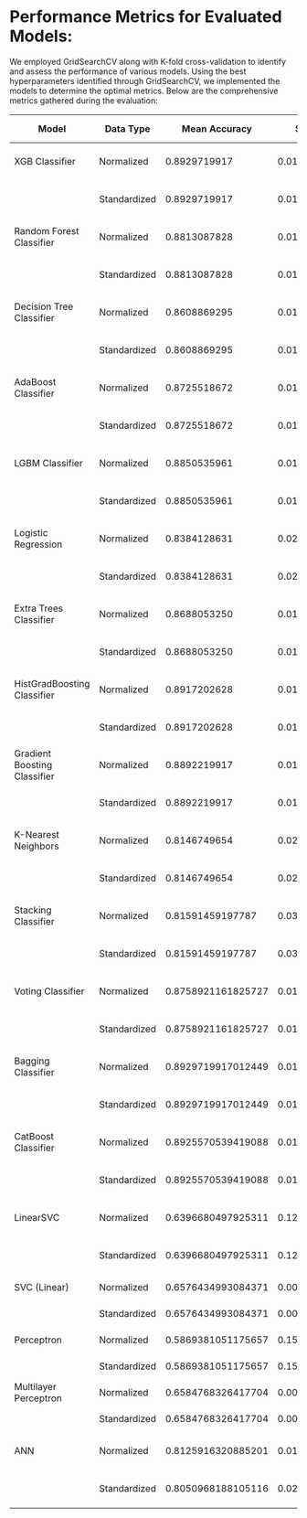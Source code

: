 # Performance Metrics for Evaluated Models:

We employed GridSearchCV along with K-fold cross-validation to identify and assess the performance of various models. Using the best hyperparameters identified through GridSearchCV, we implemented the models to determine the optimal metrics. Below are the comprehensive metrics gathered during the evaluation:

| Model                   | Data Type    | Mean Accuracy   | Std Dev Accuracy | Mean Precision  | Std Dev Precision  | Mean Recall    | Std Dev Recall  | Mean F1-score   | Std Dev F1-score | Mean ROC AUC    | Std Dev ROC AUC | Accuracy       | Precision      | Recall        | F1 Score      | ROC AUC Score  | Confusion Matrix         |
|-------------------------|--------------|-----------------|------------------|-----------------|--------------------|----------------|-----------------|-----------------|------------------|-----------------|-----------------|----------------|----------------|----------------|----------------|----------------|--------------------------|
| XGB Classifier           | Normalized   | 0.8929719917    | 0.0192048008     | 0.8536406786    | 0.0457545010       | 0.8334704672   | 0.0369092534    | 0.8422469002    | 0.0270992804     | 0.8787484562    | 0.0197900479    | 0.8818635607   | 0.8556149733   | 0.7843137255   | 0.8184143223   | 0.8581518249   | [[370, 27], [44, 160]]  |
|                         | Standardized | 0.8929719917    | 0.0192048008     | 0.8536406786    | 0.0457545010       | 0.8334704672   | 0.0369092534    | 0.8422469002    | 0.0270992804     | 0.8787484562    | 0.0197900479    | 0.8818635607   | 0.8556149733   | 0.7843137255   | 0.8184143223   | 0.8581518249   | [[370, 27], [44, 160]]  |
| Random Forest Classifier| Normalized   | 0.8813087828    | 0.0121453899     | 0.8452559083    | 0.0342530423       | 0.8030120482   | 0.0453500693    | 0.8221130377    | 0.0200200422     | 0.8625678640    | 0.0171193742    | 0.8752079867   | 0.8486486486   | 0.7696078431   | 0.8071979434   | 0.8495394379   | [[369, 28], [47, 157]]  |
|                         | Standardized | 0.8813087828    | 0.0121453899     | 0.8452559083    | 0.0342530423       | 0.8030120482   | 0.0453500693    | 0.8221130377    | 0.0200200422     | 0.8625678640    | 0.0171193742    | 0.8752079867   | 0.8486486486   | 0.7696078431   | 0.8071979434   | 0.8495394379   | [[369, 28], [47, 157]]  |
| Decision Tree Classifier| Normalized   | 0.8608869295    | 0.0165113765     | 0.7850972759    | 0.0329836768       | 0.8199970614   | 0.0243939124    | 0.8016412899    | 0.0210224940     | 0.8511014897    | 0.0157131535    | 0.8635607321   | 0.7961165049   | 0.8039215686   | 0.8000000000   | 0.8490640589   | [[355, 42], [40, 164]]  |
|                         | Standardized | 0.8608869295    | 0.0165113765     | 0.7850972759    | 0.0329836768       | 0.8199970614   | 0.0243939124    | 0.8016412899    | 0.0210224940     | 0.8511014897    | 0.0157131535    | 0.8635607321   | 0.7961165049   | 0.8039215686   | 0.8000000000   | 0.8490640589   | [[355, 42], [40, 164]]  |
| AdaBoost Classifier | Normalized   | 0.8725518672    | 0.0150556447     | 0.8250753635    | 0.0348545791       | 0.7993682045   | 0.0355904361    | 0.8110587434    | 0.0216346715     | 0.8550436927    | 0.0170365789    | 0.8618968386   | 0.8134715026   | 0.7696078431   | 0.7909319899   | 0.8394638712   | [[361, 36], [47, 157]]  |
|                         | Standardized | 0.8725518672    | 0.0150556447     | 0.8250753635    | 0.0348545791       | 0.7993682045   | 0.0355904361    | 0.8110587434    | 0.0216346715     | 0.8550436927    | 0.0170365789    | 0.8618968386   | 0.8134715026   | 0.7696078431   | 0.7909319899   | 0.8394638712   | [[361, 36], [47, 157]]  |
| LGBM Classifier  | Normalized   | 0.8850535961    | 0.0142850569     | 0.8412698301    | 0.0299211820       | 0.8213341170   | 0.0479278391    | 0.8298603267    | 0.0235242528     | 0.8698261329    | 0.0200431423    | 0.8918469218   | 0.8638743455   | 0.8088235294   | 0.8354430380   | 0.8716661728   | [[371, 26], [39, 165]]  |
|                         | Standardized | 0.8850535961    | 0.0142850569     | 0.8412698301    | 0.0299211820       | 0.8213341170   | 0.0479278391    | 0.8298603267    | 0.0235242528     | 0.8698261329    | 0.0200431423    | 0.8918469218   | 0.8638743455   | 0.8088235294   | 0.8354430380   | 0.8716661728   | [[371, 26], [39, 165]]  |
| Logistic Regression     | Normalized   | 0.8384128631    | 0.0288940906     | 0.8072888487    | 0.0550171345       | 0.6959006759   | 0.0443465784    | 0.7468449823    | 0.0442479641     | 0.8042572798    | 0.0313473166    | 0.8202995008   | 0.7637362637   | 0.6813725490   | 0.7202072539   | 0.7865301032   | [[354, 43], [65, 139]]  |
|                         | Standardized | 0.8384128631    | 0.0288940906     | 0.8072888487    | 0.0550171345       | 0.6959006759   | 0.0443465784    | 0.7468449823    | 0.0442479641     | 0.8042572798    | 0.0313473166    | 0.8202995008   | 0.7637362637   | 0.6813725490   | 0.7202072539   | 0.7865301032   | [[354, 43], [65, 139]]  |
| Extra Trees  Classifier  | Normalized   | 0.8688053250    | 0.0107353815     | 0.8494329074    | 0.0200132459       | 0.7505730238   | 0.0376898522    | 0.7962051073    | 0.0208023255     | 0.8404562289    | 0.0162864382    | 0.8535773710   | 0.8152173913   | 0.7352941176   | 0.7731958763   | 0.8248259001   | [[363, 34], [54, 150]]  |
|                         | Standardized | 0.8688053250    | 0.0107353815     | 0.8494329074    | 0.0200132459       | 0.7505730238   | 0.0376898522    | 0.7962051073    | 0.0208023255     | 0.8404562289    | 0.0162864382    | 0.8535773710   | 0.8152173913   | 0.7352941176   | 0.7731958763   | 0.8248259001   | [[363, 34], [54, 150]]  |
| HistGradBoosting Classifier  | Normalized   | 0.8917202628    | 0.0144775080     | 0.8445167635    | 0.0343586829       | 0.8407728475   | 0.0379181516    | 0.8416215259    | 0.0213085293     | 0.8795454982    | 0.0169850948    | 0.8951747088   | 0.8691099476   | 0.8137254902   | 0.8405063291   | 0.8753765990   | [[372, 25], [38, 166]]  |
|                         | Standardized | 0.8917202628    | 0.0144775080     | 0.8445167635    | 0.0343586829       | 0.8407728475   | 0.0379181516    | 0.8416215259    | 0.0213085293     | 0.8795454982    | 0.0169850948    | 0.8951747088   | 0.8691099476   | 0.8137254902   | 0.8405063291   | 0.8753765990   | [[372, 25], [38, 166]]  |
| Gradient Boosting Classifier | Normalized   | 0.8892219917    | 0.0142510869     | 0.8494764200    | 0.0284972512       | 0.8237143697   | 0.0367301674    | 0.8356492645    | 0.0221124433     | 0.8735499205    | 0.0176714259    | 0.8818635607   | 0.8518518519   | 0.7892156863   | 0.8193384224   | 0.8593433595   | [[369, 28], [43, 161]]  |
|                         | Standardized | 0.8892219917    | 0.0142510869     | 0.8494764200    | 0.0284972512       | 0.8237143697   | 0.0367301674    | 0.8356492645    | 0.0221124433     | 0.8735499205    | 0.0176714259    | 0.8818635607   | 0.8518518519   | 0.7892156863   | 0.8193384224   | 0.8593433595   | [[369, 28], [43, 161]]  |
| K-Nearest Neighbors     | Normalized   | 0.8146749654    | 0.0283457368     | 0.7763764918    | 0.0493835548       | 0.6461357626   | 0.0552980301    | 0.7042253299    | 0.0472877233     | 0.7743054851    | 0.0330882711    | 0.8119800333   | 0.7791411043   | 0.6225490196   | 0.6920980926   | 0.7659344594   | [[361, 36], [77, 127]]  |
|                         | Standardized | 0.8146749654    | 0.0283457368     | 0.7763764918    | 0.0493835548       | 0.6461357626   | 0.0552980301    | 0.7042253299    | 0.0472877233     | 0.7743054851    | 0.0330882711    | 0.8119800333   | 0.7791411043   | 0.6225490196   | 0.6920980926   | 0.7659344594   | [[361, 36], [77, 127]]  |
| Stacking Classifier | Normalized   | 0.81591459197787 | 0.030349300788210683 | 0.7568530963284796 | 0.0505783644964972 | 0.6837790185130767 | 0.0555930314207229 | 0.7174435978837421 | 0.04666704783684153 | 0.7842663535683984 | 0.034526039966267436 | 0.8219633943427621 | 0.7487179487179487 | 0.7156862745098039 | 0.731829573934837 | 0.7961302909072949 | [[348, 49], [58, 146]] |
|   | Standardized | 0.81591459197787 | 0.030349300788210683 | 0.7568530963284796 | 0.0505783644964972 | 0.6837790185130767 | 0.0555930314207229 | 0.7174435978837421 | 0.04666704783684153 | 0.7842663535683984 | 0.034526039966267436 | 0.8219633943427621 | 0.7487179487179487 | 0.7156862745098039 | 0.731829573934837 | 0.7961302909072949 | [[348, 49], [58, 146]] |
| Voting  Classifier  | Normalized   | 0.8758921161825727 | 0.017201464058433345 | 0.8277859055185062 | 0.03253056125722735 | 0.8066852776961504 | 0.03596903454697755 | 0.816445823644554 | 0.02551527303659126 | 0.8593351406621522 | 0.019796830876094428 | 0.8801996672212978 | 0.8473684210526315 | 0.7892156862745098 | 0.8172588832487309 | 0.8580839136662222 | [[368, 29], [43, 161]] |
|     | Standardized | 0.8758921161825727 | 0.017201464058433345 | 0.8277859055185062 | 0.03253056125722735 | 0.8066852776961504 | 0.03596903454697755 | 0.816445823644554 | 0.02551527303659126 | 0.8593351406621522 | 0.019796830876094428 | 0.8801996672212978 | 0.8473684210526315 | 0.7892156862745098 | 0.8172588832487309 | 0.8580839136662222 | [[368, 29], [43, 161]] |
| Bagging Classifier  | Normalized   | 0.8929719917012449 | 0.016585366209661924 | 0.8524499345881044 | 0.03963276780343318 | 0.8346605935938879 | 0.04164150530913857 | 0.8421942043182058 | 0.024609787061739656 | 0.8790250480667978 | 0.019001104560078273 | 0.8885191347753744 | 0.8663101604278075 | 0.7941176470588235 | 0.8286445012787724 | 0.8655726774336938 | [[372, 25], [42, 162]] |
|    | Standardized | 0.8929719917012449 | 0.016585366209661924 | 0.8524499345881044 | 0.03963276780343318 | 0.8346605935938879 | 0.04164150530913857 | 0.8421942043182058 | 0.024609787061739656 | 0.8790250480667978 | 0.019001104560078273 | 0.8885191347753744 | 0.8663101604278075 | 0.7941176470588235 | 0.8286445012787724 | 0.8655726774336938 | [[372, 25], [42, 162]] |
| CatBoost Classifier | Normalized   | 0.8925570539419088 | 0.01736280999628729 | 0.8581554633489977 | 0.0462767969531329 | 0.8261533940640611 | 0.03781186410566183 | 0.8404969985160087 | 0.02465285113204594 | 0.8766661511963456 | 0.01835801213701771 | 0.8968386023294509 | 0.8585858585858586 | 0.8333333333333334 | 0.8457711442786069 | 0.8814021830394627 | [[369, 28], [34, 170]] |
|   | Standardized | 0.8925570539419088 | 0.01736280999628729 | 0.8581554633489977 | 0.0462767969531329 | 0.8261533940640611 | 0.03781186410566183 | 0.8404969985160087 | 0.02465285113204594 | 0.8766661511963456 | 0.01835801213701771 | 0.8968386023294509 | 0.8585858585858586 | 0.8333333333333334 | 0.8457711442786069 | 0.8814021830394627 | [[369, 28], [34, 170]] |
| LinearSVC | Normalized   | 0.6396680497925311 | 0.12724229244007448 | 0.5719002790868557 | 0.17060296499376207 | 0.7531442844548927 | 0.28991380948387724 | 0.5653112640891156 | 0.16878833530224618 | 0.6670280803069433 | 0.08612601249207863 | 0.8103161397670549 | 0.8308823529411765 | 0.553921568627451 | 0.6647058823529413 | 0.747993529905665 | [[374, 23], [91, 113]] |
|       | Standardized| 0.6396680497925311 | 0.12724229244007448 | 0.5719002790868557 | 0.17060296499376207 | 0.7531442844548927 | 0.28991380948387724 | 0.5653112640891156 | 0.16878833530224618 | 0.6670280803069433 | 0.08612601249207863 | 0.8103161397670549 | 0.8308823529411765 | 0.553921568627451 | 0.6647058823529413 | 0.747993529905665 | [[374, 23], [91, 113]] |
| SVC (Linear)      | Normalized   | 0.6576434993084371 | 0.001416490093586219 | 0.0            | 0.0           | 0.0         | 0.0        | 0.0           | 0.0          | 0.5          | 0.0         | 0.6605657237936772 | 0.0             | 0.0         | 0.0           | 0.5          | [[397, 0], [204, 0]]    |
|        | Standardized | 0.6576434993084371 | 0.001416490093586219 | 0.0            | 0.0           | 0.0         | 0.0        | 0.0           | 0.0          | 0.5          | 0.0         | 0.6605657237936772 | 0.0             | 0.0         | 0.0           | 0.5          | [[397, 0], [204, 0]]    |
| Perceptron    | Normalized   | 0.5869381051175657 | 0.1532782626832634 | 0.5424396959818047 | 0.17290092302933616 | 0.7031148986188657 | 0.31746538293787024 | 0.5166216267007258 | 0.11741940352196295 | 0.61482036957066 | 0.07747266852928748 | 0.6888519134775375 | 0.84 | 0.10294117647058823 | 0.1834061135371179 | 0.5464328048599794 | [[393, 4], [183, 21]] |
|       | Standardized | 0.5869381051175657 | 0.1532782626832634 | 0.5424396959818047 | 0.17290092302933616 | 0.7031148986188657 | 0.31746538293787024 | 0.5166216267007258 | 0.11741940352196295 | 0.61482036957066 | 0.07747266852928748 | 0.6888519134775375 | 0.84 | 0.10294117647058823 | 0.1834061135371179 | 0.5464328048599794 | [[393, 4], [183, 21]] |
| Multilayer Perceptron      | Normalized   | 0.6584768326417704 | 0.003066947596561596 | 0.1 | 0.30000000000000004 | 0.0024390243902439024 | 0.007317073170731709 | 0.0047619047619047615 | 0.014285714285714285 | 0.501219512195122 | 0.0036585365853658573 | 0.6638935108153078 | 1.0 | 0.00980392156862745 | 0.01941747572815534 | 0.5049019607843137 | [[397, 0], [202, 2]] |
|       | Standardized | 0.6584768326417704 | 0.003066947596561596 | 0.1 | 0.30000000000000004 | 0.0024390243902439024 | 0.007317073170731709 | 0.0047619047619047615 | 0.014285714285714285 | 0.501219512195122 | 0.0036585365853658573 | 0.6638935108153078 | 1.0 | 0.00980392156862745 | 0.01941747572815534 | 0.5049019607843137 | [[397, 0], [202, 2]] |
| ANN   | Normalized   | 0.8125916320885201 | 0.018187147044301306 | 0.7740722666721951  | 0.07639600048705199 | 0.662973846605936   | 0.09265153718002667 | 0.705410204420142   | 0.03544368787170356 | 0.7767118688806508 | 0.02711535539028044 | 0.8432732316227461  | 0.8235294117647058  | 0.6857142857142857  | 0.7483296213808464  | 0.8050420168067227  | [[440, 36], [77, 168]] |
|    | Standardized | 0.8050968188105116 | 0.027681631103985953 | 0.7697294221926265  | 0.07957343064229522 | 0.6424037613870116  | 0.11746871345143681 | 0.6885453094621883  | 0.055852798365961576 | 0.766061995181936  | 0.04008998439080089 | 0.8474341192787794  | 0.7824267782426778  | 0.763265306122449   | 0.7727272727272727  | 0.8270108043217287  | [[424, 52], [58, 187]] |